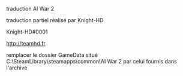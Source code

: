 traduction AI War 2

traduction partiel réalisé par Knight-HD

Knight-HD#0001

http://teamhd.fr


remplacer le dossier GameData situé C:\SteamLibrary\steamapps\common\AI War 2
par celui fournis dans l'archive
